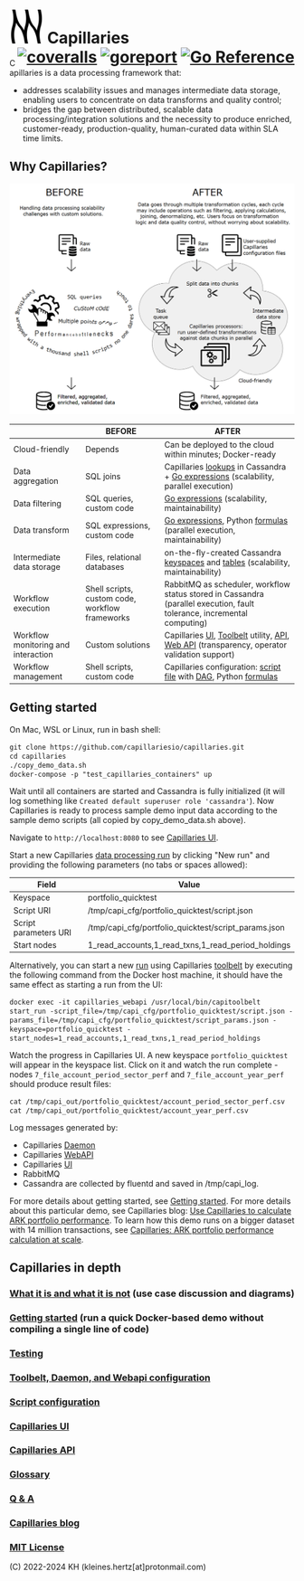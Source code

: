 # <img src="doc/logo.svg" alt="logo" width="60"/> Capillaries <div style="float:right;"> [![coveralls](https://coveralls.io/repos/github/capillariesio/capillaries/badge.svg?branch=main)](https://coveralls.io/github/capillariesio/capillaries?branch=main) [![goreport](https://goreportcard.com/badge/github.com/capillariesio/capillaries)](https://goreportcard.com/report/github.com/capillariesio/capillaries) [![Go Reference](https://pkg.go.dev/badge/github.com/capillariesio/capillaries.svg)](https://pkg.go.dev/github.com/capillariesio/capillaries)</div>


Capillaries is a data processing framework that:
- addresses scalability issues and manages intermediate data storage, enabling users to concentrate on data transforms and quality control;
- bridges the gap between distributed, scalable data processing/integration solutions and the necessity to produce enriched, customer-ready, production-quality, human-curated data within SLA time limits.

## Why Capillaries?
![Capillaries: before and after](doc/beforeafter.png)


|             | BEFORE | AFTER |
| ----------- | ------ |------ |
| Cloud-friendly | Depends | Can be deployed to the cloud within minutes; Docker-ready |
| Data aggregation | SQL joins | Capillaries [lookups](doc/glossary.md#lookup) in Cassandra + [Go expressions](doc/glossary.md#go-expressions) (scalability, parallel execution) |
| Data filtering | SQL queries, custom code | [Go expressions](doc/glossary.md#go-expressions) (scalability, maintainability) |
| Data transform | SQL expressions, custom code | [Go expressions](doc/glossary.md#go-expressions), Python [formulas](doc/glossary.md#py_calc-processor) (parallel execution, maintainability) |
| Intermediate data storage | Files, relational databases | on-the-fly-created Cassandra [keyspaces](doc/glossary.md#keyspace) and [tables](doc/glossary.md#table) (scalability, maintainability) |
| Workflow execution | Shell scripts, custom code, workflow frameworks | RabbitMQ as scheduler, workflow status stored in Cassandra (parallel execution, fault tolerance, incremental computing) |
| Workflow monitoring and interaction | Custom solutions | Capillaries [UI](ui/README.md), [Toolbelt](doc/glossary.md#toolbelt) utility, [API](doc/api.md), [Web API](doc/glossary.md#webapi) (transparency, operator validation support) |
| Workflow management | Shell scripts, custom code | Capillaries configuration: [script file](doc/glossary.md#script) with [DAG](doc/glossary.md#dag), Python [formulas](doc/glossary.md#py_calc-processor) |

## Getting started

On Mac, WSL or Linux, run in bash shell:

```
git clone https://github.com/capillariesio/capillaries.git
cd capillaries
./copy_demo_data.sh
docker-compose -p "test_capillaries_containers" up
```

Wait until all containers are started and Cassandra is fully initialized (it will log something like `Created default superuser role 'cassandra'`). Now Capillaries is ready to process sample demo input data according to the sample demo scripts (all copied by copy_demo_data.sh above).

Navigate to `http://localhost:8080` to see [Capillaries UI](./doc/glossary.md#capillaries-ui).

Start a new Capillaries [data processing run](./doc/glossary.md#run) by clicking "New run" and providing the following parameters (no tabs or spaces allowed):

| Field | Value |
|- | - |
| Keyspace | portfolio_quicktest |
| Script URI | /tmp/capi_cfg/portfolio_quicktest/script.json |
| Script parameters URI | /tmp/capi_cfg/portfolio_quicktest/script_params.json |
| Start nodes |	1_read_accounts,1_read_txns,1_read_period_holdings |

Alternatively, you can start a new [run](./doc/glossary.md#run) using Capillaries [toolbelt](./doc/glossary.md#toolbelt) by executing the following command from the Docker host machine, it should have the same effect as starting a run from the UI:

```
docker exec -it capillaries_webapi /usr/local/bin/capitoolbelt start_run -script_file=/tmp/capi_cfg/portfolio_quicktest/script.json -params_file=/tmp/capi_cfg/portfolio_quicktest/script_params.json -keyspace=portfolio_quicktest -start_nodes=1_read_accounts,1_read_txns,1_read_period_holdings
```

Watch the progress in Capillaries UI. A new keyspace `portfolio_quicktest` will appear in the keyspace list. Click on it and watch the run complete - nodes `7_file_account_period_sector_perf` and `7_file_account_year_perf` should produce result files:

```
cat /tmp/capi_out/portfolio_quicktest/account_period_sector_perf.csv
cat /tmp/capi_out/portfolio_quicktest/account_year_perf.csv
```

Log messages generated by:
- Capillaries [Daemon](./doc/glossary.md#daemon)
- Capillaries [WebAPI](./doc/glossary.md#webapi)
- Capillaries [UI](./doc/glossary.md#capillaries-ui)
- RabbitMQ
- Cassandra
are collected by fluentd and saved in /tmp/capi_log.

For more details about getting started, see [Getting started](doc/started.md). For more details about this particular demo, see Capillaries blog: [Use Capillaries to calculate ARK portfolio performance](https://capillaries.io/blog/2023-04-08-portfolio/index.html). To learn how this demo runs on a bigger dataset with 14 million transactions, see [Capillaries: ARK portfolio performance calculation at scale](https://capillaries.io/blog/2023-11-15-portfolio-scale/index.html).

## Capillaries in depth

### [What it is and what it is not](doc/what.md) (use case discussion and diagrams)
### [Getting started](doc/started.md) (run a quick Docker-based demo without compiling a single line of code)
### [Testing](doc/testing.md)
### [Toolbelt, Daemon, and Webapi configuration](doc/binconfig.md)
### [Script configuration](doc/scriptconfig.md)
### [Capillaries UI](ui/README.md)
### [Capillaries API](doc/api.md)
### [Glossary](doc/glossary.md)
### [Q & A](doc/qna.md)
### [Capillaries blog](https://capillaries.io/blog/index.html)
### [MIT License](LICENSE)

(C) 2022-2024 KH (kleines.hertz[at]protonmail.com)